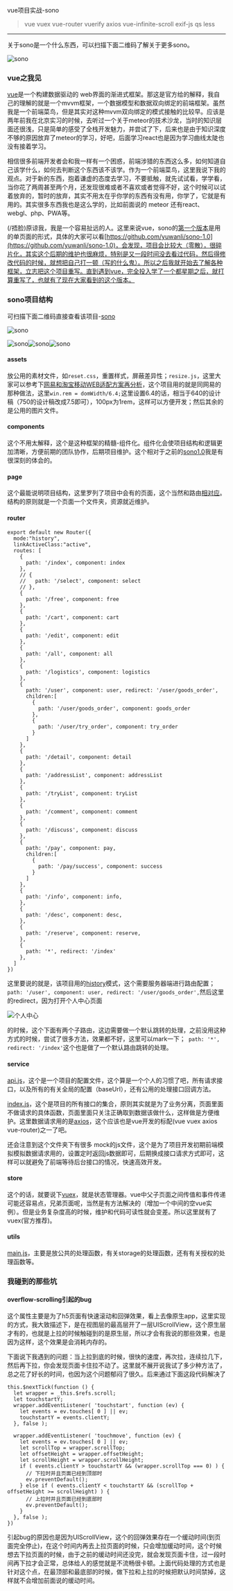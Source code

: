 vue项目实战-sono

> vue vuex vue-router vuerify axios vue-infinite-scroll exif-js qs less

--------------------

关于sono是一个什么东西，可以扫描下面二维码了解关于更多sono。

![sono](readme-images/1.jpg "sono")

### vue之我见

[vue](https://cn.vuejs.org/)是一个构建数据驱动的 web界面的渐进式框架。那这是官方给的解释，我自己的理解的就是一个mvvm框架，一个数据模型和数据双向绑定的前端框架。虽然我是一个前端菜鸟，但是其实对这种mvvm双向绑定的模式接触的比较早。应该是两年前我在北京实习的时候，去听过一个关于meteor的技术沙龙，当时的知识层面还很浅，只是简单的感受了全栈开发魅力，并尝试了下，后来也是由于知识深度不够的原因放弃了meteor的学习，好吧，后面学习react也是因为学习曲线太陡也没有接着学习。

相信很多前端开发者会和我一样有一个困惑，前端涉猎的东西这么多，如何知道自己该学什么，如何去判断这个东西该不该学。作为一个前端菜鸟，这里我说下我的观点。对于新的东西，抱着谦虚的态度去学习，不要抵触，就先试试看，学学看，当你花了两周甚至两个月，还发现很难或者不喜欢或者觉得不好，这个时候可以试着放弃的，暂时的放弃，其实不用太在乎你学的东西有没有用，你学了，它就是有用的。其实很多东西我也是这么学的，比如前面说的 meteor 还有react、webgl、php、PWA等。

(/捂脸)原谅我，我是一个容易扯远的人。这里来说vue，sono的[第一个版本](https://github.com/yuwanli/sono-1.0)是用的单页面的形式，具体的大家可以看[https://github.com/yuwanli/sono-1.0](https://github.com/yuwanli/sono-1.0)，会发现，项目会比较大（零散），很碎片化，其实这个后期的维护也很麻烦，特别是又一段时间没去看过代码，然后得修改代码的时候，就想把自己打一顿（写的什么鬼）。所以之后我就开始去了解各种框架，立志把这个项目重写。直到遇到vue，完全投入学了一个都星期之后，就打算重写了，也就有了现在大家看到的这个版本。

### sono项目结构

可扫描下面二维码直接查看该项目-[sono](http://www.sono.mobi/)

![sono](readme-images/3.png "sono")

![sono](readme-images/4.jpg "sono")![sono](readme-images/5.jpg "sono")![sono](readme-images/6.png "sono")

#### assets
放公用的素材文件，如`reset.css`，重置样式，屏蔽差异性；`resize.js`，这里大家可以参考下[网易和淘宝移动WEB适配方案再分析](https://zhuanlan.zhihu.com/p/25216275)，这个项目用的就是同网易的那种做法，这里`win.rem = domWidth/6.4;`这里设置6.4的话，相当于640的设计稿（750的设计稿改成7.5即可），100px为1rem，这样可以方便开发；然后其余的是公用的图片文件。

#### components
这个不用太解释，这个是这种框架的精髓-组件化。组件化会使项目结构和逻辑更加清晰，方便前期的团队协作，后期项目维护。这个相对于之前的[sono1.0](https://github.com/yuwanli/sono-1.0)我是有很深刻的体会的。

#### page
这个最能说明项目结构，这里罗列了项目中会有的页面，这个当然和路由[相对应](/src/router/index.js)。结构的原则就是一个页面一个文件夹，资源就近维护。

#### router

```
export default new Router({
  mode:"history",
  linkActiveClass:"active",
  routes: [
    {
      path: '/index', component: index
    },
    // {
    //   path: '/select', component: select
    // },
    {
      path: '/free', component: free
    },
    {
      path: '/cart', component: cart
    },
    {
      path: '/edit', component: edit
    },
    {
      path: '/all', component: all
    },
    {
      path: '/logistics', component: logistics
    },
    {
      path: '/user', component: user, redirect: '/user/goods_order',
      children:[
        {
          path: '/user/goods_order', component: goods_order
        },
        {
          path: '/user/try_order', component: try_order
        }
      ]
    },
    {
      path: '/detail', component: detail
    },
    {
      path: '/addressList', component: addressList
    },
    {
      path: '/tryList', component: tryList
    },
    {
      path: '/comment', component: comment
    },
    {
      path: '/discuss', component: discuss
    },
    {
      path: '/pay', component: pay,
      children:[
        {
          path: '/pay/success', component: success
        }
      ]
    },
    {
      path: '/info', component: info,
    },
    {
      path: '/desc', component: desc,
    },
    {
      path: '/reserve', component: reserve,
    },
    {
      path: '*', redirect: '/index'
    },
  ]
})
```

这里要说的就是，该项目用的[history](https://router.vuejs.org/zh-cn/essentia这ls/history-mode.html)模式，这个需要服务器端进行路由配置；`path: '/user', component: user, redirect: '/user/goods_order',`然后这里的redirect，因为打开个人中心页面

![个人中心](readme-images/2.png "个人中心")

的时候，这个下面有两个子路由，这边需要做一个默认跳转的处理，之前没用这种方式的时候，尝试了很多方法，效果都不好，这里可以mark一下；` path: '*', redirect: '/index'`这个也是做了一个默认路由跳转的处理。

#### service
[api.js](/src/service/api.js)，这个是一个项目的配置文件，这个算是一个个人的习惯了吧，所有请求接口，以及所有的有关全局的配置（baseUrl），还有公用的处理接口回调方法。

[index.js](/src/service/index.js)，这个是项目的所有接口的集合，原则其实就是为了业务分离，页面里面不做请求的具体函数，页面里面只关注正确取到数据该做什么，这样做是方便维护。这里数据请求用的是[axios](https://github.com/mzabriskie/axios)，这个应该也是vue开发的标配(vue vuex axios vue-router)之一了吧。

还会注意到这个文件夹下有很多 mock的js文件，这个是为了项目开发初期前端模拟模拟数据请求用的，设置定时返回js数据即可，后期换成接口请求方式即可，这样可以就避免了前端等待后台接口的情况，快速高效开发。

#### store

这个的话，就要说下[vuex](http://vuex.vuejs.org/zh-cn/intro.html)，就是状态管理器。vue中父子页面之间传值和事件传递可能还容易点，兄弟页面呢，当然是有方法解决的（增加一个中间的空vue实例）。但是业务复杂度高的时候，维护和代码可读性就会变差。所以这里就有了vuex(官方推荐)。


#### utils

[main.js](/src/utils/main.js)，主要是放公共的处理函数，有关storage的处理函数，还有有关授权的处理函数等。

### 我碰到的那些坑

#### overflow-scrolling引起的bug

这个属性主要是为了h5页面有快速滚动和回弹效果，看上去像原生app，这里实现的方式，我大致描述下，是在视图层的最高层开了一层UIScrollView，这个原生层才有的，也就是上拉的时候触碰到的是原生层，所以才会有我说的那些效果，也是因为这样，这个效果是会消耗内存的。

下面说下我遇到的问题：当上拉到底的时候，很快的速度，再次拉，连续拉几下，然后再下拉，你会发现页面卡住拉不动了。这里就不展开说我试了多少种方法了，总之花了好长的时间，也因为这个问题郁闷了很久。后来通过下面这段代码解决了

```
this.$nextTick(function () {
  let wrapper = _this.$refs.scroll;
  let touchstartY;
  wrapper.addEventListener( 'touchstart', function (ev) {
	let events = ev.touches[ 0 ] || ev;
	touchstartY = events.clientY;
  }, false );

  wrapper.addEventListener( 'touchmove', function (ev) {
	let events = ev.touches[ 0 ] || ev;
	let scrollTop = wrapper.scrollTop;
	let	offsetHeight = wrapper.offsetHeight;
	let	scrollHeight = wrapper.scrollHeight;
	if ( events.clientY > touchstartY && (wrapper.scrollTop === 0) ) {
	  // 下拉时并且页面已经到顶部时
	  ev.preventDefault();
	} else if ( events.clientY < touchstartY && (scrollTop + offsetHeight >= scrollHeight) ) {
	  // 上拉时并且页面已经到底部时
	  ev.preventDefault();
	}
  }, false );
})
```

引起bug的原因也是因为UIScrollView，这个的回弹效果存在一个缓动时间(到页面完全停止)，在这个时间内再去上拉页面的时候，只会增加缓动时间，这个时候想去下拉页面的时候，由于之前的缓动时间还没完，就会发现页面卡住，过一段时间再下拉才会正常，总体给人的感觉就是不流畅很卡顿。上面代码处理的方式也是针对这个点，在最顶部和最底部的时候，做下拉和上拉的时候把默认时间禁掉，这样就不会增加前面说的缓动时间。







